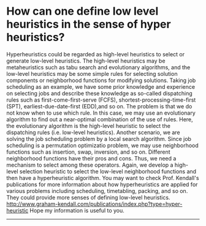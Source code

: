 # How can one define low level heuristics in the sense of hyper heuristics? #

Hyperheuristics could be regarded as high-level heuristics to select or generate low-level heuristics. The high-level heuristics may be metaheuristics such as tabu search and evolutionary algorithms, and the low-level heuristics may be some simple rules for selecting solution components or neighborhood functions for modifying solutions.
Taking job scheduling as an example, we have some prior knowledge and experience on selecting jobs and describe these knowledge as so-called dispatching rules such as first-come-first-serve (FCFS), shortest-processing-time-first (SPT), earliest-due-date-first (EDD),and so on. The problem is that we do not know when to use which rule. In this case, we may use an evolutionary algorithm to find out a near-optimal combination of the use of rules. Here, the evolutionary algorithm is the high-level heuristic to select the dispatching rules (i.e. low-level heuristics).
Another scenario, we are solving the job scheduling problem by a local search algorithm. Since job scheduling is a permutation optimizatio problem, we may use neighborhood functions such as insertion, swap, inversion, and so on. Different neighborhood functions have their pros and cons. Thus, we need a mechanism to select among these operators. Again, we develop a high-level selection heuristic to select the low-level neighborhood functions and then have a hyperheuristic algorithm.
You may want to check Prof. Kendall's publications for more information about how hyperheuristics are applied for various problems including scheduling, timetabling, packing, and so on. They could provide more senses of defining low-level heuristics.
http://www.graham-kendall.com/publications/index.php?type=hyper-heuristic
Hope my information is useful to you.

----


